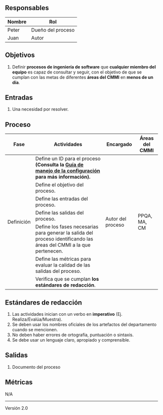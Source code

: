 ## Responsables

Nombre     | Rol
-----------|------------------
Peter | Dueño del proceso
Juan       | Autor

## Objetivos
1. Definir __procesos de ingeniería de software__ que __cualquier miembro del
equipo__  es capaz de consultar y seguir, con el objetivo de que se cumplan con
las metas de diferentes __áreas del CMMI__ en __menos de un día__.

## Entradas
1. Una necesidad por resolver.

## Proceso

<table>
  <thead>
    <tr>
      <th>Fase</th>
      <th>Actividades</th>
      <th>Encargado</th>
      <th>Áreas del CMMI</th>
    </tr>
  </thead>
  <tbody>
    <tr>
      <td rowspan="7">Definición</td>
      <td>Define un ID para el proceso <strong>(Consulta la <a href="https://github.com/novaDepto/Nova/wiki/Gu%C3%ADa-de-manejo-de-configuraci%C3%B3n">Guía de manejo de la configuración</a> para más información).</strong></td>
      <td rowspan="7">Autor del proceso</td>
      <td rowspan="7">PPQA, MA, CM</td>
    </tr>
    <tr>
      <td>Define el objetivo del proceso.</td>
    </tr>
    <tr>
      <td>Define las entradas del proceso.</td>
    </tr>
    <tr>
      <td>Define las salidas del proceso.</td>
    </tr>
    <tr>
      <td>Define los fases necesarias para generar la salida del proceso identificando las áreas del CMMI a la que pertenecen.</td>
    </tr>
    <tr>
      <td>Define las métricas para evaluar la calidad de las salidas del proceso.</td>
    </tr>
    <tr>
      <td>Verifica que se cumplan <strong>los estándares de redacción</strong>.</td>
    </tr> 
  </tbody>
</table>

## Estándares de redacción
1. Las actividades inician con un verbo en **imperativo** (Ej. Realiza/Evalúa/Muestra).
2. Se deben usar los nombres oficiales de los artefactos del departamento cuando se mencionen.
3. No deben haber errores de ortografía, puntuación o sintaxis.
4. Se debe usar un lenguaje claro, apropiado y comprensible.

## Salidas
1. Documento del proceso

## Métricas
N/A

***
Versión 2.0
